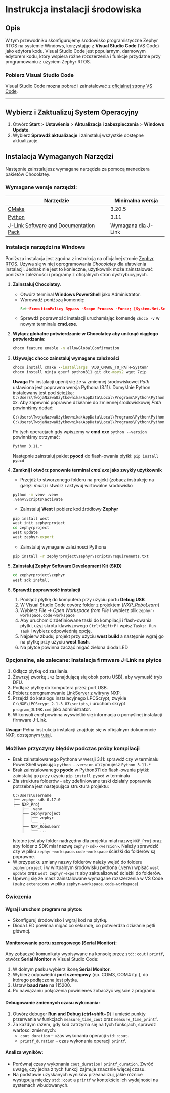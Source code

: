 # Instrukcja instalacji środowiska

## Opis

W tym przewodniku skonfigurujemy środowisko programistyczne Zephyr RTOS na systemie Windows, korzystając z **Visual Studio Code** (VS Code) jako edytora kodu. Visual Studio Code jest popularnym, darmowym edytorem kodu, który wspiera różne rozszerzenia i funkcje przydatne przy programowaniu z użyciem Zephyr RTOS. 

### Pobierz Visual Studio Code

Visual Studio Code można pobrać i zainstalować z [oficjalnej strony VS Code](https://code.visualstudio.com/).

---

## Wybierz i Zaktualizuj System Operacyjny

1. Otwórz **Start** > **Ustawienia** > **Aktualizacja i zabezpieczenia** > **Windows Update**.
2. Wybierz **Sprawdź aktualizacje** i zainstaluj wszystkie dostępne aktualizacje.

## Instalacja Wymaganych Narzędzi

Następnie zainstalujesz wymagane narzędzia za pomocą menedżera pakietów Chocolatey.

### Wymagane wersje narzędzi:

| Narzędzie                          | Minimalna wersja |
|------------------------------------|------------------|
| [CMake](https://cmake.org/)        | 3.20.5          |
| [Python](https://www.python.org/)  | 3.11            |
|[J-Link Software and Documentation Pack](https://www.segger.com/downloads/jlink/#J-LinkSoftwareAndDocumentationPack) | Wymagana dla J-Link |



### Instalacja narzędzi na Windows
Poniższa instalacja jest zgodna z instrukcją na oficjalnej stronie [Zephyr RTOS](https://docs.zephyrproject.org/latest/develop/getting_started/index.html). Używa się w niej oprogramowania *Chocolatey* dla ułatwienia instalacji. Jednak nie jest to konieczne, użytkownik może zainstalować poniższe zależności i programy z oficjalnych stron dystrybucyjnych.

1. **Zainstaluj Chocolatey**.
   - Otwórz terminal **Windows PowerShell** jako Administrator.
   - Wprowadź poniższą komendę:
     ```bat
     Set-ExecutionPolicy Bypass -Scope Process -Force; [System.Net.ServicePointManager]::SecurityProtocol = [System.Net.ServicePointManager]::SecurityProtocol -bor 3072; iex ((New-Object System.Net.WebClient).DownloadString('https://community.chocolatey.org/install.ps1'))
     ```
   - Sprawdź poprawność instalacji uruchamiając komendę ```choco -v``` w nowym terminalu **cmd.exe**.


2. **Wyłącz globalne potwierdzanie w Chocolatey aby uniknąć ciągłego potwierdzania**:
   ```bat
   choco feature enable -n allowGlobalConfirmation
   ```

3. **Używając choco zainstaluj wymagane zależności**
    ```bat
    choco install cmake --installargs 'ADD_CMAKE_TO_PATH=System'
    choco install ninja gperf python311 git dtc-msys2 wget 7zip
    ```
    **Uwaga** Po instalacji upenij się że w zmiennej środowiskowej *Path* ustawiona jest poprawna wersja Pythona (3.11). Domyślnie Python instalowany jest pod ścieżką:
    ```C:\Users\TwojaNazwaUżytkownika\AppData\Local\Programs\Python\PythonXX```. Aby zapewnić poprawne działanie do zmiennej środowiskowej *Path* powinniśmy dodać:
    ```bat
    C:\Users\TwojaNazwaUżytkownika\AppData\Local\Programs\Python\Python311\Scripts\
    C:\Users\TwojaNazwaUżytkownika\AppData\Local\Programs\Python\Python311\
    ```  
    Po tych operacjach gdy wpiszemy w **cmd.exe** ```python --version``` powinniśmy otrzymać:
    
    ```Python 3.11.*```

    Następnie zainstaluj pakiet **pyocd** do flash-owania płytki: ```pip install pyocd```

4. **Zamknij i otwórz ponownie terminal *cmd.exe* jako zwykły użytkownik**
    - Przejdź to stworzonego folderu na projekt (zobacz instrukcje na gałęzi *main*) i stwórz i aktywuj wirtówalne środowisko
    ```bat
    python -m venv .venv
    .venv\Scripts\activate
    ```
    - Zainstaluj **West** i pobierz kod źródłowy **Zephyr** 
    ```bat
    pip install west
    west init zephyrproject
    cd zephyrproject
    west update
    west zephyr-export
    ```
    - Zainstaluj wymagane zależności Pythona
    ```bat
    pip install -r zephyrproject\zephyr\scripts\requirements.txt
    ```

5. **Zainstaluj Zephyr Software Development Kit (SKD)**
    ```bat
    cd zephyrproject\zephyr
    west sdk install
    ```

6. **Sprawdź poprawność instalacji**
    1. Podłącz płytkę do komputera przy użyciu portu **Debug USB**
    2. W Visual Studio Code otwórz folder z projektem (*NXP_RoboLearn*)
    3. Wybierz *File -> Open Workspace from File* i wybierz plik `zephyr-workspace.code-workspace`
    4. Aby uruchomić zdefiniowane taski do kompilacji i flash-owania płytki, użyj skrótu klawiszowego `Ctrl+Shift+P` i wpisz `Tasks: Run Task` i wybierz odpowiednią opcję.
    5. Najpierw zbuduj projekt przy użyciu **west build** a następnie wgraj go na płytkę przy użyciu **west flash**.
    6. Na płytce powinna zacząć migać zielona dioda LED


### Opcjonalne, ale zalecane: **Instalacja firmware J-Link na płytce**

1. Odłącz płytkę od zasilania.
2. Zewrzyj zworkę `J42` (znajdującą się obok portu USB), aby wymusić tryb DFU.
3. Podłącz płytkę do komputera przez port USB.
4. Pobierz oprogramowanie [LinkServer](https://www.nxp.com/design/design-center/software/development-software/mcuxpresso-software-and-tools-/linkserver-for-microcontrollers:LINKERSERVER) z witryny NXP.
5. Przejdź do katalogu instalacyjnego LPCScrypt, zwykle `C:\NXP\LPCScrypt_2.1.3_83\scripts`, i uruchom skrypt `program_JLINK.cmd` jako administrator.
6. W konsoli *cmd* powinna wyświetlić się informacja o pomyślnej instalacji firmware J-Link.

**Uwaga:** Pełna instrukcja instalacji znajduje się w oficjalnym dokumencie NXP, dostępnym [tutaj](https://www.nxp.com/docs/en/application-note/AN13206.pdf).


### Możliwe przyczyny błędów podczas próby kompilacji

 - Brak zainstalowanego Pythona w wersji 3.11: sprawdź czy w terminalu PowerShell wpisując `python --version` otrzymujesz `Python 3.11.*`
 - Brak zainstalowanego **pyodc** w Python311 do flash-owania płytki: zainstaluj go przy użyciu `pip install pyocd` w terminalu
 - Zła struktura folderów - aby zdefiniowane taski działały poprawnie potrzebna jest następująca struktura projektu:
    ```
    C:\Users\username
    ├── zephyr-sdk-0.17.0
    ├── NXP_Proj
        ├── .venv
        ├── zephyrproject
        │   ├── zephyr
        │   └── ...
        ├── NXP_RoboLearn
        │   └── ...
    ```
    Istotne jest aby folder nadrzędny dla projektu miał nazwę `NXP_Proj` oraz aby folder z SDK miał nazwę `zephyr-sdk-<version>`. Należy sprawdzić czy w pliku `zephyr-workspace.code-workspace` ścieżki do folderów są poprawne.
 - W przypadku zmiany nazwy folderów należy wejść do folderu `zephyrproject` i w wirtualnym środowisku pythona (.venv) wpisać `west update` oraz `west zephyr-export` aby zaktualizować ścieżki do folderów.
 - Upewnij się że masz zainstalowane wymagane rozszerzenia w VS Code (patrz `extensions` w pliku `zephyr-workspace.code-workspace`)

### Ćwiczenia

#### Wgraj i uruchom program na płytce:

- Skonfiguruj środowisko i wgraj kod na płytkę.
- Dioda LED powinna migać co sekundę, co potwierdza działanie pętli głównej.

#### Monitorowanie portu szeregowego (Serial Monitor):

Aby zobaczyć komunikaty wypisywane na konsolę przez `std::cout` i `printf`, otwórz **Serial Monitor** w Visual Studio Code:

1. W dolnym pasku wybierz ikonę **Serial Monitor**.
2. Wybierz odpowiedni **port szeregowy** (np. COM3, COM4 itp.), do którego podłączona jest płytka.
3. Ustaw **baud rate** na 115200.
4. Po nawiązaniu połączenia powinieneś zobaczyć wyjście z programu.

#### Debugowanie zmiennych czasu wykonania:

1. Otwórz debuger **Run and Debug (ctrl+shift+D**) i umieść punkty przerwania w funkcjach `measure_time_cout` oraz `measure_time_printf`.
2. Za każdym razem, gdy kod zatrzyma się na tych funkcjach, sprawdź wartości zmiennych:
   - `cout_duration` – czas wykonania operacji `std::cout`.
   - `printf_duration` – czas wykonania operacji `printf`.

#### Analiza wyników:

- Porównaj czasy wykonania `cout_duration` i `printf_duration`. Zwróć uwagę, czy jedna z tych funkcji zajmuje znacznie więcej czasu.
- Na podstawie uzyskanych wyników przeanalizuj, jakie różnice występują między `std::cout` a `printf` w kontekście ich wydajności na systemach wbudowanych.